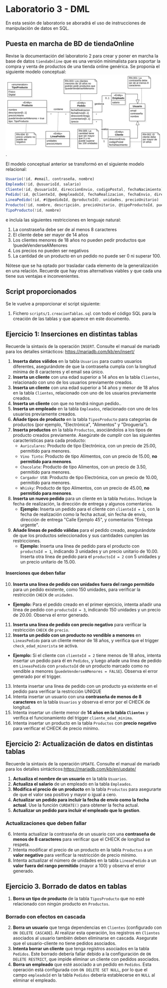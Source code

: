 # Laboratorio 3 - DML

En esta sesión de laboratorio se aboradrá el uso de instrucciones de manipulación de datos en SQL.

## Puesta en marcha de BD de tiendaOnline

Revise la documentación del laboratorio 2 para crear y poner en marcha la base de datos `tiendaOnline` que es una versión minimalista para soportar la compra y venta de productos de una tienda online genérica. Se proponía el siguiente modelo conceptual:
![Modelo conceptual Tienda Online](./images/ejemploTienda.svg).

El modelo conceptual anterior se transformó en el siguiente modelo relacional:

```Javascript
Usuario(!id, #email, contraseña, nombre)
Empleado(!id, @usuarioId, salario)
Cliente(!id, @usuarioId, direccionEnvio, codigoPostal, fechaNacimiento)
Pedido(!id, @clienteId, @empleadoId, fechaRealizacion, fechaEnvio, direccionEntrega, comentarios)
LineaPedido(!id, #(@pedidoId, @productoId), unidades, precioUnitario)
Producto(!id, nombre, descripción, precioUnitario, @tipoProductoId, puedeVenderseAMenores)
TipoProducto(!id, nombre)
```

e incluía las siguientes restricciones en lenguaje natural:

1. La constraseña debe ser de al menos 8 caracteres
1. El cliente debe ser mayor de 14 años
1. Los clientes menores de 18 años no pueden pedir productos que !puedeVenderseAMenores
1. Los precios no pueden ser negativos
1. La cantidad de un producto en un pedido no puede ser 0 ni superar 100.

Nótese que se ha optado por trasladar cada elemento de la generalización en una relación. Recuerde que hay otras alternativas viables y que cada una tiene sus ventajas e inconvenientes.

## Script proporcionados

Se le vuelve a proporcionar el script siguiente:

1. Fichero `scripts/1.creacionTablas.sql` con todo el código SQL para la creación de las tablas y que aparece en este documento.

## Ejercicio 1: Inserciones en distintas tablas

Recuerde la sintaxis de la operación `INSERT`. Consulte el manual de mariadb para los detalles sintácticos: <https://mariadb.com/kb/en/insert/>

1. **Inserta datos válidos** en la tabla `Usuarios` para cuatro usuarios diferentes, asegurándote de que la contraseña cumpla con la longitud mínima de 8 caracteres y el email sea único.
2. **Inserta un cliente** con una edad superior a 14 años en la tabla `Clientes`, relacionado con uno de los usuarios previamente creados.
3. **Inserta un cliente** con una edad superior a 14 años y menor de 18 años en la tabla `Clientes`, relacionado con uno de los usuarios previamente creados.
4. **Inserta un cliente** con que no tendrá ningun pedido..
4. **Inserta un empleado** en la tabla `Empleados`, relacionado con uno de los usuarios previamente creados.
6. **Añade tipos de producto** en la tabla `TiposProducto` para categorías de productos (por ejemplo, "Electrónica", "Alimentos" y "Droguería").
5. **Inserta productos** en la tabla `Productos`, asociándolos a los tipos de producto creados previamente. Asegúrate de cumplir con las siguientes características para cada producto:
   - `Auriculares`: Producto de tipo Electrónica, con un precio de 25.00, permitido para menores.
   - `Vino Tinto`: Producto de tipo Alimentos, con un precio de 15.00, **no permitido para menores**.
   - `Chocolate`: Producto de tipo Alimentos, con un precio de 3.50, permitido para menores.
   - `Cargador USB`: Producto de tipo Electrónica, con un precio de 10.00, permitido para menores.
   - `Whisky`: Producto de tipo Alimentos, con un precio de 45.00, **no permitido para menores**.
6. **Inserta un nuevo pedido** para un cliente en la tabla `Pedidos`. Incluye la fecha de realización, la dirección de entrega y algunos comentarios.
   - **Ejemplo:** Inserta un pedido para el cliente con `clienteId = 1`, con la fecha de realización como la fecha actual, sin fecha de envío, dirección de entrega "Calle Ejemplo 45", y comentarios "Entrega urgente".
7. **Añade líneas de pedido válidas** para el pedido creado, asegurándote de que los productos seleccionados y sus cantidades cumplen las restricciones.
   - **Ejemplo:** Inserta una línea de pedido para el producto con `productoId = 1`, indicando 3 unidades y un precio unitario de 10.00. Inserta otra línea de pedido para el `productoId = 2` con 5 unidades y un precio unitario de 15.00.

#### Inserciones que deben fallar

10. **Inserta una línea de pedido con unidades fuera del rango permitido** para un pedido existente, como 150 unidades, para verificar la restricción `CHECK` de `unidades`.

- **Ejemplo:** Para el pedido creado en el primer ejercicio, intenta añadir una línea de pedido con `productoId = 3`, indicando 150 unidades y un precio de 20.00. Observa el error generado.

11. **Inserta una línea de pedido con precio negativo** para verificar la restricción `CHECK` de `precio`.
12. **Inserta un pedido con un producto no vendible a menores** en `LineasPedido` para un cliente menor de 18 años, y verifica que el trigger `check_edad_minorista` se activa.

- **Ejemplo:** Si el cliente con `clienteId = 2` tiene menos de 18 años, intenta insertar un pedido para él en `Pedidos`, y luego añade una línea de pedido en `LineasPedido` con `productoId` de un producto marcado como no vendible a menores (`puedeVenderseAMenores = FALSE`). Observa el error generado por el trigger.
13. Intenta insertar una línea de pedido con un producto ya existente en el pedido para verificar la restricción UNIQUE
14. Intenta insertar un usuario con una **contraseña de menos de 8 caracteres** en la tabla `Usuarios` y observa el error por el CHECK de longitud.
15. Intenta insertar un cliente menor de **14 años en la tabla `Clientes`** y verifica el funcionamiento del trigger `cliente_edad_minima`.
16. Intenta insertar un producto en la tabla `Productos` con **precio negativo** para verificar el CHECK de precio mínimo.


## Ejercicio 2: Actualización de datos en distintas tablas

Recuerde la sintaxis de la operación `UPDATE`. Consulte el manual de mariadb para los detalles sintácticos:<https://mariadb.com/kb/en/update/>

1. **Actualiza el nombre de un usuario** en la tabla `Usuarios`.
2. **Actualiza el salario** de un empleado en la tabla `Empleados`.
3. **Modifica el precio de un producto** en la tabla `Productos` para asegurarte de que el valor sea positivo y mayor o igual a cero.
4. **Actualizar un pedido para incluir la fecha de envío como la fecha actual**. Use la función `CURDATE()` para obtener la fecha actual.
5. **Actualizar un pedido para incluir el empleado que lo gestion**.

### Actualizaciones que deben fallar

6. Intenta actualizar la contraseña de un usuario con una **contraseña de menos de 8 caracteres** para verificar que el CHECK de longitud se respeta.
7. Intenta modificar el precio de un producto en la tabla `Productos` a un **valor negativo** para verificar la restricción de precio mínimo.
8. Intenta actualizar el número de unidades en la tabla `LineasPedido` a un **valor fuera del rango permitido** (mayor a 100) y observa el error generado.

## Ejercicio 3. Borrado de datos en tablas

1. **Borra un tipo de producto** de la tabla `TiposProducto` que no esté relacionado con ningún producto en `Productos`.

### Borrado con efectos en cascada

2. **Borra un usuario** que tenga dependencias en `Clientes` (configurado con `ON DELETE CASCADE`). Al realizar esta operación, los registros en `Clientes` asociados al usuario también deben eliminarse en cascada. Asegurate que el usuario-cliente no tiene pedidos asociados.
3. **Intenta borrar un cliente** que tenga registros asociados en la tabla `Pedidos`. Este borrado debería fallar debido a la configuración de `ON DELETE RESTRICT`, que impide eliminar un cliente con pedidos asociados.
4. **Borra un empleado** que esté asociado a un pedido en `Pedidos`. Esta operación está configurada con `ON DELETE SET NULL`, por lo que el campo `empleadoId` en la tabla `Pedidos` debería establecerse en `NULL` al eliminar el empleado.
